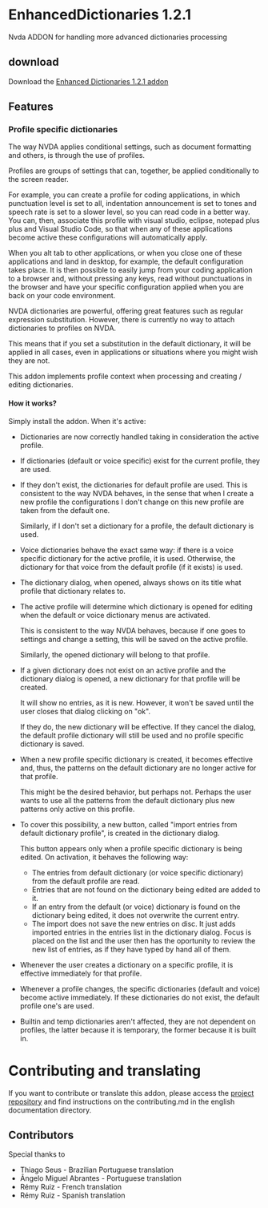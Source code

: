 # EnhancedDictionaries 1.2.1
Nvda ADDON for handling more advanced dictionaries processing

## download
Download the [Enhanced Dictionaries 1.2.1 addon](https://github.com/marlon-sousa/EnhancedDictionaries/releases/download/1.2.1/EnhancedDictionaries-1.2.1.nvda-addon)

## Features

### Profile specific dictionaries
The way NVDA applies conditional settings, such as document formatting and others, is through the use of profiles.

Profiles are groups of settings that can, together, be applied conditionally to the screen reader.

For example, you can create a profile for coding applications, in which punctuation level is set to all, indentation announcement is set to tones and speech rate is set to a slower level, so you can read code in a better way. You can, then, associate this profile with visual studio, eclipse, notepad plus plus and Visual Studio Code, so that when any of these applications become active these configurations will automatically apply.

When you alt tab to other applications, or when you close one of these applications and land in desktop, for example, the default configuration takes place. It is then possible to easily jump from your coding application to a browser and, without pressing any keys, read without punctuations in the browser and have your specific configuration applied when you are back on your code environment.

NVDA dictionaries are powerful, offering great features such as regular expression substitution. However, there is currently no way to attach dictionaries to profiles on NVDA.

This means that if you set a substitution in the default dictionary, it will be applied in all cases, even in applications or situations where you might wish they are not.

This addon implements profile context when processing and creating / editing dictionaries. 

#### How it works?

Simply install the addon. When it's active:

* Dictionaries are now correctly handled taking in consideration the active profile.
* If dictionaries (default or voice specific) exist for the current profile, they are used.
* If they don't exist, the dictionaries for default profile are used. This is consistent to the way NVDA behaves, in the sense that when I create a new profile the configurations I don't change on this new profile are taken from the default one.

    Similarly, if I don't set a dictionary for a profile, the default dictionary is used.

* Voice dictionaries behave the exact same way: if there is a voice specific dictionary for the active profile, it is used. Otherwise, the dictionary for that voice from the default profile (if it exists) is used.
* The dictionary dialog, when opened, always shows on its title what profile that dictionary relates to.
* The active profile will determine which dictionary is opened for editing when the default or voice dictionary menus are activated.

    This is consistent to the way NVDA behaves, because if one goes to settings and change a setting, this will be saved on the active profile.

    Similarly, the opened dictionary will belong to that profile.

* If a given dictionary does not exist on an active profile and the dictionary dialog is opened, a new dictionary for that profile will be created.

    It will show no entries, as it is new. However, it won't be saved until the user closes that dialog clicking on "ok".

    If they do, the new dictionary will be effective. If they cancel the dialog, the default profile dictionary will still be used and no profile specific dictionary is saved.

* When a new profile specific dictionary is created, it becomes effective and, thus, the patterns on the default dictionary are no longer active for that profile.

    This might be the desired behavior, but perhaps not. Perhaps the user wants to use all the patterns from the default dictionary plus new patterns only active on this profile.

* To cover this possibility, a new button, called "import entries from default dictionary profile", is created in the dictionary dialog.

    This button appears only when a profile specific dictionary is being edited. On activation, it behaves the following way:
    
    - The entries from default dictionary (or voice specific dictionary) from the default profile are read.
    - Entries that are not found on the dictionary being edited are added to it.
    - If an entry from the default (or voice) dictionary is found on the dictionary being edited, it does not overwrite the current entry.
    - The import does not save the new entries on disc. It just adds imported entries in the entries list in the dictionary dialog. Focus is placed on the list and the user then has the oportunity to review the new list of entries, as if they have typed by hand all of them.

*  Whenever the user creates a dictionary on a specific profile, it is effective immediately for that profile.
* Whenever a profile changes, the specific dictionaries (default and voice) become active immediately. If these dictionaries do not exist, the default profile one's are used.
* Builtin and temp dictionaries aren't affected, they are not dependent on profiles, the latter because it is temporary, the former because it is built in.

# Contributing and translating

If you want to contribute or translate this addon, please access the [project repository](https://github.com/marlon-sousa/EnhancedDictionaries) and find instructions on the contributing.md in the english documentation directory.

## Contributors

Special thanks to

*  Thiago Seus - Brazilian Portuguese translation
* Ângelo Miguel Abrantes - Portuguese translation
* Rémy Ruiz - French translation
* Rémy Ruiz - Spanish translation
